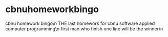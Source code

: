 # cbnuhomeworkbingo
cbnu homework bingo\n
THE last homework for cbnu software applied computer programming\n
first man who finish one line will be the winner\n
